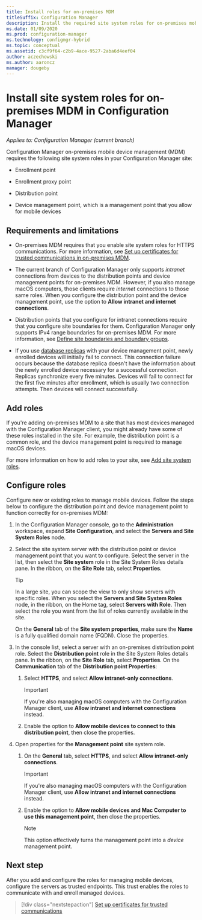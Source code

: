 ```yaml
---
title: Install roles for on-premises MDM
titleSuffix: Configuration Manager
description: Install the required site system roles for on-premises mobile device management (MDM) in Configuration Manager.
ms.date: 01/09/2020
ms.prod: configuration-manager
ms.technology: configmgr-hybrid
ms.topic: conceptual
ms.assetid: c3cf9f64-c2b9-4ace-9527-2aba6d4eef04
author: aczechowski
ms.author: aaroncz
manager: dougeby
---
```


# Install site system roles for on-premises MDM in Configuration Manager

*Applies to: Configuration Manager (current branch)*

Configuration Manager on-premises mobile device management (MDM) requires the following site system roles in your Configuration Manager site:

- Enrollment point

- Enrollment proxy point

- Distribution point

- Device management point, which is a management point that you allow for mobile devices

## Requirements and limitations

- On-premises MDM requires that you enable site system roles for HTTPS communications. For more information, see [Set up certificates for trusted communications in on-premises MDM](/sccm/mdm/get-started/set-up-certificates-on-premises-mdm).

- The current branch of Configuration Manager only supports *intranet* connections from devices to the distribution points and device management points for on-premises MDM. However, if you also manage macOS computers, those clients require *internet* connections to those same roles. When you configure the distribution point and the device management point, use the option to **Allow intranet and internet connections**.

- Distribution points that you configure for intranet connections require that you configure site boundaries for them. Configuration Manager only supports IPv4 range boundaries for on-premises MDM. For more information, see [Define site boundaries and boundary groups](/configmgr/core/servers/deploy/configure/define-site-boundaries-and-boundary-groups).

- If you use [database replicas](/configmgr/core/servers/deploy/configure/database-replicas-for-management-points) with your device management point, newly enrolled devices will initially fail to connect. This connection failure occurs because the database replica doesn't have the information about the newly enrolled device necessary for a successful connection. Replicas synchronize every five minutes. Devices will fail to connect for the first five minutes after enrollment, which is usually two connection attempts. Then devices will connect successfully.

## Add roles

If you're adding on-premises MDM to a site that has most devices managed with the Configuration Manager client, you might already have some of these roles installed in the site. For example, the distribution point is a common role, and the device management point is required to manage macOS devices.

For more information on how to add roles to your site, see [Add site system roles](/configmgr/core/servers/deploy/configure/install-site-system-roles).

## Configure roles

Configure new or existing roles to manage mobile devices. Follow the steps below to configure the distribution point and device management point to function correctly for on-premises MDM:

1. In the Configuration Manager console, go to the **Administration** workspace, expand **Site Configuration**, and select the **Servers and Site System Roles** node.

1. Select the site system server with the distribution point or device management point that you want to configure. Select the server in the list, then select the **Site system** role in the Site System Roles details pane. In the ribbon, on the **Site Role** tab, select **Properties**.

    > [!TIP]
    > In a large site, you can scope the view to only show servers with specific roles. When you select the **Servers and Site System Roles** node, in the ribbon, on the Home tag, select **Servers with Role**. Then select the role you want from the list of roles currently available in the site.

    On the **General** tab of the **Site system properties**, make sure the **Name** is a fully qualified domain name (FQDN). Close the properties.

1. In the console list, select a server with an on-premises distribution point role. Select the **Distribution point** role in the Site System Roles details pane. In the ribbon, on the **Site Role** tab, select **Properties**. On the **Communication** tab of the **Distribution point Properties**:

    1. Select **HTTPS**, and select **Allow intranet-only connections**.

        > [!IMPORTANT]
        > If you're also managing macOS computers with the Configuration Manager client, use **Allow intranet and internet connections** instead.

    1. Enable the option to **Allow mobile devices to connect to this distribution point**, then close the properties.

1. Open properties for the **Management point** site system role.

    1. On the **General** tab, select **HTTPS**, and select **Allow intranet-only connections**.

        > [!IMPORTANT]
        > If you're also managing macOS computers with the Configuration Manager client, use **Allow intranet and internet connections** instead.

    1. Enable the option to **Allow mobile devices and Mac Computer to use this management point**, then close the properties.

        > [!NOTE]
        > This option effectively turns the management point into a *device* management point.  

## Next step

After you add and configure the roles for managing mobile devices, configure the servers as trusted endpoints. This trust enables the roles to communicate with and enroll managed devices.

> [!div class="nextstepaction"]
> [Set up certificates for trusted communications](/configmgr/mdm/get-started/set-up-certificates-on-premises-mdm)
